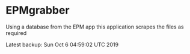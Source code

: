# EPMgrabber
Using a database from the EPM app this application scrapes the files as required


Latest backup: Sun Oct 6 04:59:02 UTC 2019
